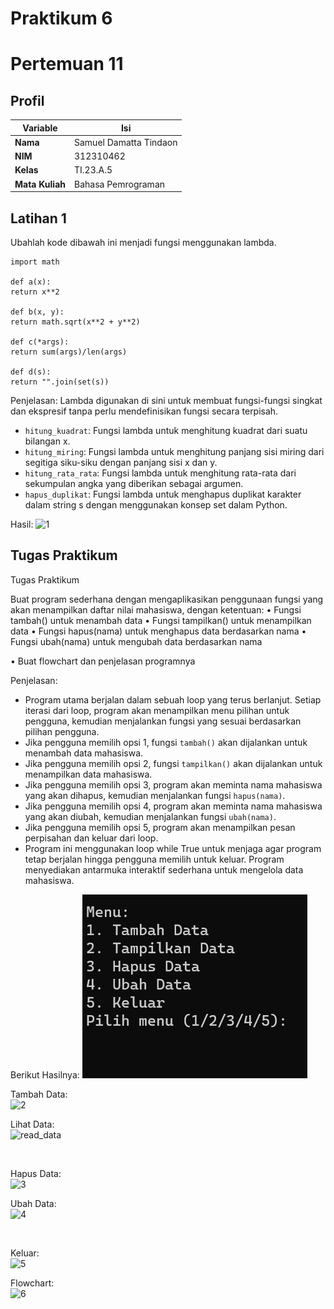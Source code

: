 # Praktikum 6
# Pertemuan 11


## Profil
| Variable | Isi |
| -------- | --- |
| **Nama** |Samuel Damatta Tindaon |
| **NIM** | 312310462 |
| **Kelas** | TI.23.A.5 |
| **Mata Kuliah** | Bahasa Pemrograman |

## Latihan 1

Ubahlah kode dibawah ini menjadi fungsi menggunakan lambda.

```
import math

def a(x):
return x**2

def b(x, y):
return math.sqrt(x**2 + y**2)

def c(*args):
return sum(args)/len(args)

def d(s):
return "".join(set(s))
```

Penjelasan:
Lambda digunakan di sini untuk membuat fungsi-fungsi singkat dan ekspresif tanpa perlu mendefinisikan fungsi secara terpisah.

- `hitung_kuadrat`: Fungsi lambda untuk menghitung kuadrat dari suatu bilangan x.
- `hitung_miring`: Fungsi lambda untuk menghitung panjang sisi miring dari segitiga siku-siku dengan panjang sisi x dan y.
- `hitung_rata_rata`: Fungsi lambda untuk menghitung rata-rata dari sekumpulan angka yang diberikan sebagai argumen.
- `hapus_duplikat`: Fungsi lambda untuk menghapus duplikat karakter dalam string s dengan menggunakan konsep set dalam Python.

Hasil:
![1](https://github.com/ficzclay/praktikum7/assets/148204078/abdeda39-188c-4ec4-a8c8-3abcdbb6abfe)


## Tugas Praktikum

Tugas Praktikum

Buat program sederhana dengan mengaplikasikan penggunaan fungsi
yang akan menampilkan daftar nilai mahasiswa, dengan ketentuan:
• Fungsi tambah() untuk menambah data
• Fungsi tampilkan() untuk menampilkan data
• Fungsi hapus(nama) untuk menghapus data berdasarkan nama
• Fungsi ubah(nama) untuk mengubah data berdasarkan nama

• Buat flowchart dan penjelasan programnya

Penjelasan:
- Program utama berjalan dalam sebuah loop yang terus berlanjut. Setiap iterasi dari loop, program akan menampilkan menu pilihan untuk pengguna, kemudian menjalankan fungsi yang sesuai berdasarkan pilihan pengguna.
- Jika pengguna memilih opsi 1, fungsi `tambah()` akan dijalankan untuk menambah data mahasiswa.
- Jika pengguna memilih opsi 2, fungsi `tampilkan()` akan dijalankan untuk menampilkan data mahasiswa.
- Jika pengguna memilih opsi 3, program akan meminta nama mahasiswa yang akan dihapus, kemudian menjalankan fungsi `hapus(nama)`.
- Jika pengguna memilih opsi 4, program akan meminta nama mahasiswa yang akan diubah, kemudian menjalankan fungsi `ubah(nama)`.
- Jika pengguna memilih opsi 5, program akan menampilkan pesan perpisahan dan keluar dari loop.
- Program ini menggunakan loop while True untuk menjaga agar program tetap berjalan hingga pengguna memilih untuk keluar. Program menyediakan antarmuka interaktif sederhana untuk mengelola data mahasiswa.



Berikut Hasilnya:
![Alt text](image.png)


Tambah Data:
<br>
![2](https://github.com/ficzclay/praktikum7/assets/148204078/ad055794-585c-48da-8d66-fc6e6c4cd24d)




Lihat Data:
<br>
![read_data](https://github.com/ficzclay/praktikum7/assets/148204078/e4d20e6a-11de-4eef-ba51-e18ec096452f)

<br>


Hapus Data:
<br>
![3](https://github.com/ficzclay/praktikum7/assets/148204078/a6a70e5b-e83a-43fc-956c-6b8046528b50)



Ubah Data:<br>
![4](https://github.com/ficzclay/praktikum7/assets/148204078/d333598c-f46b-4717-b647-f44788a19d9a)


<br>

Keluar:<br>
![5](https://github.com/ficzclay/praktikum7/assets/148204078/c092e7bd-2b03-4cc2-8b91-dd5a6223eef8)


Flowchart:<br>
![6](https://github.com/ficzclay/praktikum7/assets/148204078/7566cb60-e3ff-4fc6-90ad-5aeaf18df42f)




